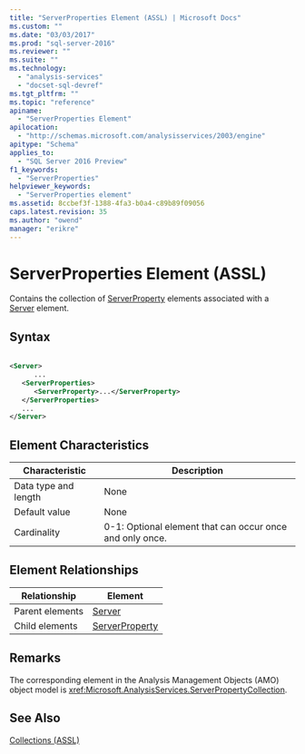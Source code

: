 ```yaml
---
title: "ServerProperties Element (ASSL) | Microsoft Docs"
ms.custom: ""
ms.date: "03/03/2017"
ms.prod: "sql-server-2016"
ms.reviewer: ""
ms.suite: ""
ms.technology: 
  - "analysis-services"
  - "docset-sql-devref"
ms.tgt_pltfrm: ""
ms.topic: "reference"
apiname: 
  - "ServerProperties Element"
apilocation: 
  - "http://schemas.microsoft.com/analysisservices/2003/engine"
apitype: "Schema"
applies_to: 
  - "SQL Server 2016 Preview"
f1_keywords: 
  - "ServerProperties"
helpviewer_keywords: 
  - "ServerProperties element"
ms.assetid: 8ccbef3f-1388-4fa3-b0a4-c89b89f09056
caps.latest.revision: 35
ms.author: "owend"
manager: "erikre"
---
```

# ServerProperties Element (ASSL)
  Contains the collection of [ServerProperty](../../../analysis-services/scripting/objects/serverproperty-element-assl.md) elements associated with a [Server](../../../analysis-services/scripting/objects/server-element-assl.md) element.  
  
## Syntax  
  
```xml  
  
<Server>  
      ...  
   <ServerProperties>  
      <ServerProperty>...</ServerProperty>  
   </ServerProperties>  
   ...  
</Server>  
```  
  
## Element Characteristics  
  
|Characteristic|Description|  
|--------------------|-----------------|  
|Data type and length|None|  
|Default value|None|  
|Cardinality|0-1: Optional element that can occur once and only once.|  
  
## Element Relationships  
  
|Relationship|Element|  
|------------------|-------------|  
|Parent elements|[Server](../../../analysis-services/scripting/objects/server-element-assl.md)|  
|Child elements|[ServerProperty](../../../analysis-services/scripting/objects/serverproperty-element-assl.md)|  
  
## Remarks  
 The corresponding element in the Analysis Management Objects (AMO) object model is <xref:Microsoft.AnalysisServices.ServerPropertyCollection>.  
  
## See Also  
 [Collections &#40;ASSL&#41;](../../../analysis-services/scripting/collections/collections-assl.md)  
  
  